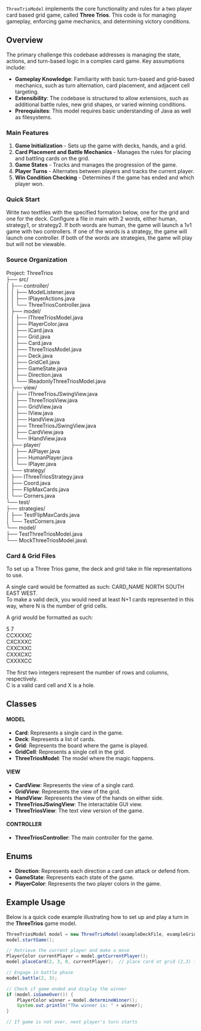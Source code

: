 `ThreeTrioModel` implements the core functionality and rules for a two player card based grid game, 
called **Three Trios**. This code is for managing gameplay, enforcing game mechanics, 
and determining victory conditions.

## Overview

The primary challenge this codebase addresses is managing the state, actions, and turn-based logic 
in a complex card game. Key assumptions include:
- **Gameplay Knowledge**: Familiarity with basic turn-based and grid-based mechanics, 
such as turn alternation, card placement, and adjacent cell targeting.
- **Extensibility**: The codebase is structured to allow extensions, 
such as additional battle rules, new grid shapes, or varied winning conditions.
- **Prerequisites**: This model requires basic understanding of Java as well as filesystems.

### Main Features

1. **Game Initialization** - Sets up the game with decks, hands, and a grid.
2. **Card Placement and Battle Mechanics** - Manages the rules for placing and 
battling cards on the grid.
3. **Game States** - Tracks and manages the progression of the game.
4. **Player Turns** - Alternates between players and tracks the current player.
5. **Win Condition Checking** - Determines if the game has ended and which player won.

### Quick Start

Write two textfiles with the specified formation below, one for the grid and one for the deck. 
Configure a file in main with 2 words, either human, strategy1, or strategy2.
If both words are human, the game will launch a 1v1 game with two controllers.
If one of the words is a strategy, the game will launch one controller.
If both of the words are strategies, the game will play but will not be viewable.

### Source Organization


Project: ThreeTrios\
├── src/\
│   ├── controller/\
│   │   ├── ModelListener.java\
│   │   ├── IPlayerActions.java\
│   │   └── ThreeTriosController.java\
│   ├── model/\
│   │   ├── IThreeTriosModel.java\
│   │   ├── PlayerColor.java\
│   │   ├── ICard.java\
│   │   ├── Grid.java\
│   │   ├── Card.java\
│   │   ├── ThreeTriosModel.java\
│   │   ├── Deck.java\
│   │   ├── GridCell.java\
│   │   ├── GameState.java\
│   │   ├── Direction.java\
│   │   └── IReadonlyThreeTriosModel.java\
│   ├── view/\
│   │   ├── IThreeTriosJSwingView.java\
│   │   ├── ThreeTriosView.java\
│   │   ├── GridView.java\
│   │   ├── IView.java\
│   │   ├── HandView.java\
│   │   ├── ThreeTriosJSwingView.java\
│   │   ├── CardView.java\
│   │   └── IHandView.java\
│   ├── player/\
│   │   ├── AIPlayer.java\
│   │   ├── HumanPlayer.java\
│   │   └── IPlayer.java\
│   └── strategy/\
│       ├── IThreeTriosStrategy.java\
│       ├── Coord.java\
│       ├── FlipMaxCards.java\
│       └── Corners.java\
└── test/\
├── strategies/\
│   ├── TestFlipMaxCards.java\
│   └── TestCorners.java\
└── model/\
├── TestThreeTriosModel.java\
└── MockThreeTriosModel.java\


### Card & Grid Files

To set up a Three Trios game, the deck and grid take in file representations to use.

A single card would be formatted as such: CARD_NAME NORTH SOUTH EAST WEST.\
To make a valid deck, you would need at least N+1 cards represented in this way, where N is the
number of grid cells.

A grid would be formatted as such:

5 7\
CCXXXXC\
CXCXXXC\
CXXCXXC\
CXXXCXC\
CXXXXCC

The first two integers represent the number of rows and columns, respectively.\
C is a valid card cell and X is a hole.

## Classes
#### MODEL
- **Card**: Represents a single card in the game.
- **Deck**: Represents a list of cards. 
- **Grid**: Represents the board where the game is played.
- **GridCell**: Represents a single cell in the grid.
- **ThreeTriosModel**: The model where the magic happens.
#### VIEW
- **CardView**: Represents the view of a single card.
- **GridView**: Represents the view of the grid.
- **HandView**: Represents the view of the hands on either side.
- **ThreeTriosJSwingView**: The interactable GUI view.
- **ThreeTriosView**: The text view version of the game.
#### CONTROLLER
- **ThreeTriosController**: The main controller for the game.

## Enums
- **Direction**: Represents each direction a card can attack or defend from.
- **GameState**: Represents each state of the game.
- **PlayerColor**: Represents the two player colors in the game. 

## Example Usage

Below is a quick code example illustrating how to set up and play a turn in the **ThreeTrios** 
game model.

```java
ThreeTriosModel model = new ThreeTrioModel(exampleDeckFile, exampleGridFile);
model.startGame();

// Retrieve the current player and make a move
PlayerColor currentPlayer = model.getCurrentPlayer();
model.placeCard(2, 3, 0, currentPlayer);  // place card at grid (2,3) from player's hand

// Engage in battle phase
model.battle(2, 3);

// Check if game ended and display the winner
if (model.isGameOver()) {
    PlayerColor winner = model.determineWinner();
    System.out.println("The winner is: " + winner);
}

// If game is not over, next player's turn starts

```
